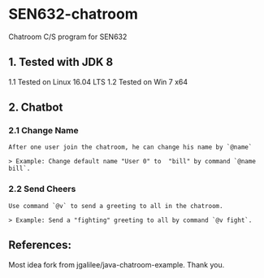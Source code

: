# SEN632-chatroom
Chatroom C/S program for SEN632

## 1. Tested with JDK 8

1.1 Tested on Linux 16.04 LTS
1.2 Tested on Win 7 x64

## 2. Chatbot

### 2.1 Change Name
    After one user join the chatroom, he can change his name by `@name`

    > Example: Change default name "User 0" to  "bill" by command `@name bill`.
    
### 2.2 Send Cheers
    Use command `@v` to send a greeting to all in the chatroom.
    
    > Example: Send a "fighting" greeting to all by command `@v fight`.
    
## References:
Most idea fork from jgalilee/java-chatroom-example. Thank you.
